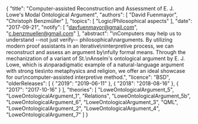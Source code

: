 {
    "title": "Computer-assisted Reconstruction and Assessment of E. J. Lowe's Modal Ontological Argument",
    "authors": [
        "David Fuenmayor",
        "Christoph Benzmüller"
    ],
    "topics": [
        "Logic/Philosophical aspects"
    ],
    "date": "2017-09-21",
    "notify": [
        "davfuenmayor@gmail.com",
        "c.benzmueller@gmail.com"
    ],
    "abstract": "\nComputers may help us to understand --not just verify-- philosophical\narguments. By utilizing modern proof assistants in an iterative\ninterpretive process, we can reconstruct and assess an argument by\nfully formal means. Through the mechanization of a variant of St.\nAnselm's ontological argument by E. J. Lowe, which is a\nparadigmatic example of a natural-language argument with strong ties\nto metaphysics and religion, we offer an ideal showcase for our\ncomputer-assisted interpretive method.",
    "licence": "BSD",
    "olderReleases": [
        {
            "2019": "2019-06-11"
        },
        {
            "2018": "2018-08-16"
        },
        {
            "2017": "2017-10-16"
        }
    ],
    "theories": [
        "LoweOntologicalArgument_5",
        "LoweOntologicalArgument_1",
        "Relations",
        "LoweOntologicalArgument_5b",
        "LoweOntologicalArgument_6",
        "LoweOntologicalArgument_3",
        "QML",
        "LoweOntologicalArgument_2",
        "LoweOntologicalArgument_4",
        "LoweOntologicalArgument_7"
    ]
}